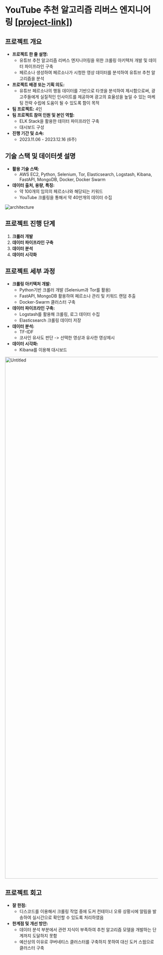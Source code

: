 # YouTube 추천 알고리즘 리버스 엔지니어링 [[project-link]](https://github.com/orgs/yeardream-final-project-06team/repositories))

## 프로젝트 개요
- **프로젝트 한 줄 설명:**
    - 유튜브 추천 알고리즘 리버스 엔지니어링을 위한 크롤링 아키텍처 개발 및 데이터 파이프라인 구축
    - 페르소나 생성하여 페르소나가 시청한 영상 데이터를 분석하여 유튜브 추천 알고리즘을 분석
- **프로젝트 배경 또는 기획 의도:**
    - 유튜브 페르소나의 행동 데이터를 기반으로 타겟을 분석하여 제시함으로써, 광고주들에게 실질적인 인사이트를 제공하며 광고의 효율성을 높일 수 있는 마케팅 전략 수립에 도움이 될 수 있도록 함이 목적
- **팀 프로젝트:** 4인
- **팀 프로젝트 참여 인원 및 본인 역할:**
    - ELK Stack을 활용한 데이터 파이프라인 구축
    - 대시보드 구성
- **진행 기간 및 소속:**
    - 2023.11.06 - 2023.12.16 (6주)

## 기술 스택 및 데이터셋 설명

- **활용 기술 스택:**
    - AWS EC2, Python, Selenium, Tor, Elasticsearch, Logstash, Kibana, FastAPI, MongoDB, Docker, Docker Swarm
- **데이터 출처, 용량, 특징:**
    - 약 100개의 임의의 페르소나와 해당되는 키워드
    - YouTube 크롤링을 통해서 약 40만개의 데이터 수집
      
![architecture](https://github.com/znkus1/final-project/assets/130662133/8d3f4bf3-1067-463b-85ff-598662ff6846)

## 프로젝트 진행 단계

1. **크롤러 개발**
2. **데이터 파이프라인 구축**
3. **데이터 분석**
4. **데이터 시각화**

## 프로젝트 세부 과정

- **크롤링 아키텍처 개발:**
    - Python기반 크롤러 개발 (Selenium과 Tor를 활용)
    - FastAPI, MongoDB 활용하여 페르소나 관리 및 키워드 랜덤 추출
    - Docker-Swarm 클러스터 구축
- **데이터 파이프라인 구축:**
    - Logstash를 활용해 크롤링, 로그 데이터 수집
    - Elasticsearch 크롤링 데이터 저장
- **데이터 분석:**
    - TF-IDF
    - 코사인 유사도 판단 -> 선택한 영상과 유사한 영상제시
- **데이터 시각화:**
    - Kibana를 이용해 대시보드
<img width="1716" alt="Untitled" src="https://github.com/znkus1/final-project/assets/130662133/3950c465-4bb9-4ac6-971b-8f267cdd6c2c">

## 프로젝트 회고

- **잘 한점:**
    - 디스코드를 이용해서 크롤링 작업 중에 도커 컨테이너 오류 상황시에 알림을 발송하여 실시간으로 확인할 수 있도록 처리하였음
- **한계점 및 개선 방안:**
    - 데이터 분석 부분에서 관련 지식이 부족하여 추천 알고리즘 모델을 개발하는 단계까지 도달하지 못함
    - 예산상의 이유로 쿠버네티스 클러스터를 구축하지 못하여 대신 도커 스웜으로 클러스터 구축
